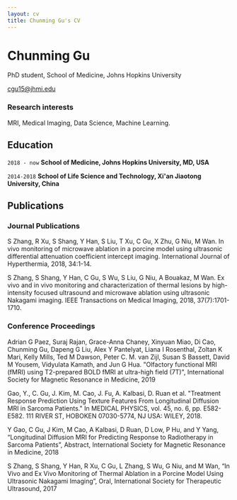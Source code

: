 ```yaml
---
layout: cv
title: Chunming Gu's CV
---
```

# Chunming Gu
PhD student, School of Medicine, Johns Hopkins University

<div id="https://github.com/ChunmingGu">
<a href="cgu15@jhmi.edu">cgu15@jhmi.edu</a>  
</div>


### Research interests

MRI, Medical Imaging, Data Science, Machine Learning.


## Education


`2018 - now`
__School of Medicine, Johns Hopkins University, MD, USA__

`2014-2018`
__School of Life Science and Technology, Xi'an Jiaotong University, China__


## Publications

<!-- A list is also available [online](https://scholar.google.com/citations?user=VwYoxLIAAAAJ&hl=en#) -->

### Journal Publications

S Zhang, R Xu, S Shang, Y Han, S Liu, T Xu, C Gu, X Zhu, G Niu, M Wan. In vivo monitoring of microwave ablation in a
porcine model using ultrasonic differential attenuation coefficient intercept imaging. International Journal of
Hyperthermia, 2018, 34:1-14. 

S Zhang, S Shang, Y Han, C Gu, S Wu, S Liu, G Niu, A Bouakaz, M Wan. Ex vivo and in vivo monitoring and
characterization of thermal lesions by high-intensity focused ultrasound and microwave ablation using ultrasonic
Nakagami imaging. IEEE Transactions on Medical Imaging, 2018, 37(7):1701-1710.

### Conference Proceedings

Adrian G Paez, Suraj Rajan, Grace-Anna Chaney, Xinyuan Miao, Di Cao, Chunming Gu, Dapeng G Liu, Alex Y
Pantelyat, Liana I Rosenthal, Zoltan K Mari, Kelly Mills, Ted M Dawson, Peter C. M. van Zijl, Susan S Bassett, David M
Yousem, Vidyulata Kamath, and Jun G Hua. "Olfactory functional MRI (fMRI) using T2-prepared BOLD fMRI at ultra-high field (7T)",
International Society for Magnetic Resonance in Medicine, 2019

Gao, Y., C. Gu, J. Kim, M. Cao, J. Fu, A. Kalbasi, D. Ruan et al. "Treatment Response Prediction Using Texture Features
From Longitudinal Diffusion MRI in Sarcoma Patients." In MEDICAL PHYSICS, vol. 45, no. 6, pp. E582-E582. 111 RIVER
ST, HOBOKEN 07030-5774, NJ USA: WILEY, 2018.

Y Gao, C Gu, J Kim, M Cao, A Kalbasi, D Ruan, D Low, P Hu, and Y Yang, “Longitudinal Diffusion MRI for Predicting
Response to Radiotherapy in Sarcoma Patients”, Abstract, International Society for Magnetic Resonance in
Medicine, 2018

S Zhang, S Shang, Y Han, R Xu, C Gu, L Zhang, S Wu, G Niu, and M Wan, “In Vivo
and Ex Vivo Monitoring of Thermal Ablation in a Porcine Model Using Ultrasonic Nakagami Imaging”, Oral,
International Society for Therapeutic Ultrasound, 2017



<!-- ### Footer

Last updated: May 2019 -->


